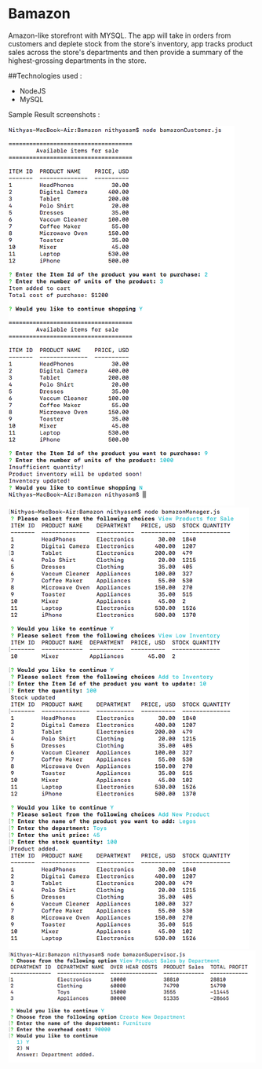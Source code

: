 # Bamazon
Amazon-like storefront with MYSQL. The app will take in orders from customers and deplete stock from the store's inventory, app tracks product sales across the store's departments and then provide a summary of the highest-grossing departments in the store.

##Technologies used : 

* NodeJS
* MySQL

Sample Result screenshots : 

![bamazonCustomer.js](/images/bamazonCustomer.png)
![bamazonManager.js](/images/bamazonManager.png)
![bamazonSupervisor.js](/images/bamazonSupervisor.png)